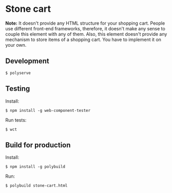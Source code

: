 # Stone cart

 **Note:** It doesn't provide any HTML structure for your shopping cart. People use different front-end frameworks, therefore, it doesn't make any sense to couple this element with any of them. Also, this element doesn't provide any mechanism to store items of a shopping cart. You have to implement it on your own.

## Development

```
$ polyserve
```

## Testing

Install:

```
$ npm install -g web-component-tester
```

Run tests:

```
$ wct
```

## Build for production

Install:

```
$ npm install -g polybuild
```

Run:

```
$ polybuild stone-cart.html
```